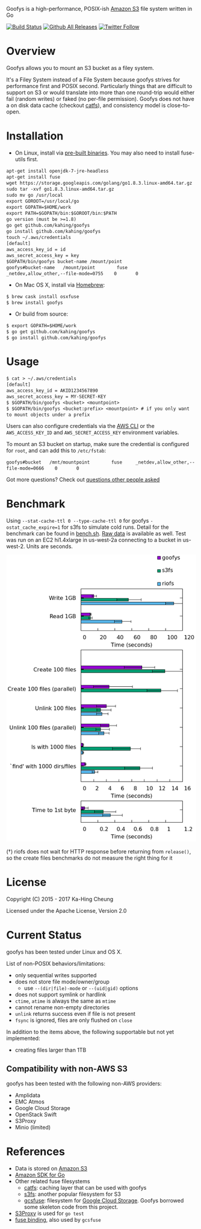 Goofys is a high-performance, POSIX-ish [Amazon S3](https://aws.amazon.com/s3/) file system written in Go

[![Build Status](https://travis-ci.org/kahing/goofys.svg?branch=master)](https://travis-ci.org/kahing/goofys)
[![Github All Releases](https://img.shields.io/github/downloads/kahing/goofys/total.svg)](https://github.com/kahing/goofys/releases/)
[![Twitter Follow](https://img.shields.io/twitter/follow/s3goofys.svg?style=social&label=Follow)](https://twitter.com/s3goofys)

# Overview

Goofys allows you to mount an S3 bucket as a filey system.

It's a Filey System instead of a File System because goofys strives
for performance first and POSIX second. Particularly things that are
difficult to support on S3 or would translate into more than one
round-trip would either fail (random writes) or faked (no per-file
permission). Goofys does not have a on disk data cache (checkout
[catfs](https://github.com/kahing/catfs)), and consistency model is
close-to-open.

# Installation

* On Linux, install via [pre-built binaries](https://github.com/kahing/goofys/releases/). You may also need to install fuse-utils first.

```Installation Prerequisite
apt-get install openjdk-7-jre-headless
apt-get install fuse
wget https://storage.googleapis.com/golang/go1.8.3.linux-amd64.tar.gz
sudo tar -xvf go1.8.3.linux-amd64.tar.gz
sudo mv go /usr/local
export GOROOT=/usr/local/go
export GOPATH=$HOME/work
export PATH=$GOPATH/bin:$GOROOT/bin:$PATH
go version (must be >=1.8)
go get github.com/kahing/goofys
go install github.com/kahing/goofys
touch ~/.aws/credentials
[default]
aws_access_key_id = id
aws_secret_access_key = key
$GOPATH/bin/goofys bucket-name /mount/point
goofys#bucket-name   /mount/point        fuse     _netdev,allow_other,--file-mode=0755    0       0
```

* On Mac OS X, install via [Homebrew](http://brew.sh/):

```ShellSession
$ brew cask install osxfuse
$ brew install goofys
```

* Or build from source:

```
$ export GOPATH=$HOME/work
$ go get github.com/kahing/goofys
$ go install github.com/kahing/goofys
```

# Usage

```ShellSession
$ cat > ~/.aws/credentials
[default]
aws_access_key_id = AKID1234567890
aws_secret_access_key = MY-SECRET-KEY
$ $GOPATH/bin/goofys <bucket> <mountpoint>
$ $GOPATH/bin/goofys <bucket:prefix> <mountpoint> # if you only want to mount objects under a prefix
```

Users can also configure credentials via the
[AWS CLI](https://docs.aws.amazon.com/cli/latest/userguide/cli-chap-getting-started.html)
or the `AWS_ACCESS_KEY_ID` and `AWS_SECRET_ACCESS_KEY` environment variables.

To mount an S3 bucket on startup, make sure the credential is
configured for `root`, and can add this to `/etc/fstab`:

```
goofys#bucket   /mnt/mountpoint        fuse     _netdev,allow_other,--file-mode=0666    0       0
```

Got more questions? Check out [questions other people asked](https://github.com/kahing/goofys/issues?utf8=%E2%9C%93&q=is%3Aissue%20label%3Aquestion%20)

# Benchmark

Using `--stat-cache-ttl 0 --type-cache-ttl 0` for goofys
`-ostat_cache_expire=1` for s3fs to simulate cold runs. Detail for the
benchmark can be found in
[bench.sh](https://github.com/kahing/goofys/blob/master/bench/bench.sh). [Raw data](https://github.com/kahing/goofys/blob/master/bench/)
is available as well. Test was run on an EC2 hi1.4xlarge in us-west-2a
connecting to a bucket in us-west-2. Units are seconds.

![Benchmark result](/bench/bench.png?raw=true "Benchmark")

(†) riofs does not wait for HTTP response before returning from `release()`, so the create files benchmarks do not measure the right thing for it

# License

Copyright (C) 2015 - 2017 Ka-Hing Cheung

Licensed under the Apache License, Version 2.0

# Current Status

goofys has been tested under Linux and OS X.

List of non-POSIX behaviors/limitations:
  * only sequential writes supported
  * does not store file mode/owner/group
    * use `--(dir|file)-mode` or `--(uid|gid)` options
  * does not support symlink or hardlink
  * `ctime`, `atime` is always the same as `mtime`
  * cannot rename non-empty directories
  * `unlink` returns success even if file is not present
  * `fsync` is ignored, files are only flushed on `close`

In addition to the items above, the following supportable but not yet implemented:
  * creating files larger than 1TB

## Compatibility with non-AWS S3

goofys has been tested with the following non-AWS providers:

* Amplidata
* EMC Atmos
* Google Cloud Storage
* OpenStack Swift
* S3Proxy
* Minio (limited)

# References

  * Data is stored on [Amazon S3](https://aws.amazon.com/s3/)
  * [Amazon SDK for Go](https://github.com/aws/aws-sdk-go)
  * Other related fuse filesystems
    * [catfs](https://github.com/kahing/catfs): caching layer that can be used with goofys
    * [s3fs](https://github.com/s3fs-fuse/s3fs-fuse): another popular filesystem for S3
    * [gcsfuse](https://github.com/googlecloudplatform/gcsfuse):
      filesystem for
      [Google Cloud Storage](https://cloud.google.com/storage/). Goofys
      borrowed some skeleton code from this project.
  * [S3Proxy](https://github.com/andrewgaul/s3proxy) is used for `go test`
  * [fuse binding](https://github.com/jacobsa/fuse), also used by `gcsfuse`
